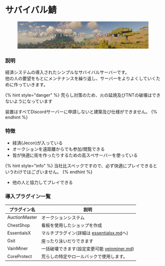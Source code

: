 # サバイバル鯖

<figure><img src="../.gitbook/assets/image (1).png" alt=""><figcaption></figcaption></figure>

### 説明

経済システムの導入されたシンプルなサバイバルサーバーです。\
他の人の要望をもとにメンテナンスを繰り返し、サーバーをよりよくしていくために作っていきます。

{% hint style="danger" %}
荒らし対策のため、火の延焼及びTNTの破壊はできないようになっています

装置はすべてDiscordサーバーに申請しないと建築及び仕様ができません。
{% endhint %}

### 特徴

* 経済(Jecon)が入っている
* オークションを遠距離からでも参加/閲覧できる
* 皆が快適に街を作ったりするための高スぺサーバーを使っている

{% hint style="info" %}
当社比スペックですので、必ず快適にプレイできるというわけではございません。
{% endhint %}

* 他の人と協力してプレイできる

### 導入プラグイン一覧

| プラグイン名        | 説明                                                                      |
| ------------- | ----------------------------------------------------------------------- |
| AuctionMaster | オークションシステム                                                              |
| ChestShop     | 看板を使用したショップを作成                                                          |
| EssentialsX   | マルチプラグイン(詳細は [essentialsx.md](../p.survival/essentialsx.md "mention")へ) |
| Gsit          | 座ったり泳いだりできます                                                            |
| VainMiner     | 一括破壊できます(設定変更可能 [veinminer.md](../p.survival/veinminer.md "mention"))   |
| CoreProtect   | 荒らしの特定やロールバックで使用します。                                                    |

